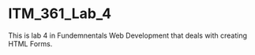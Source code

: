 # ITM_361_Lab_4
This is lab 4 in Fundemnentals Web Development that deals with creating HTML Forms.
